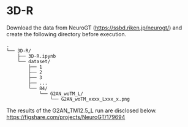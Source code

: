 # 3D-R
Download the data from NeuroGT (https://ssbd.riken.jp/neurogt/) and create the following directory before execution.
```
.
└── 3D-R/
    ├── 3D-R.ipynb
    └── dataset/
        ├── 1
        ├── 2
        ├── 3
        ├── ...
        └── 84/
            └── G2AN_woTM_L/
                └── G2AN_woTM_xxxx_Lxxx_x.png
```
The results of the G2AN_TM12.5_L run are disclosed below.
https://figshare.com/projects/NeuroGT/179694
